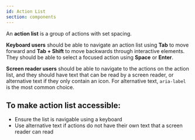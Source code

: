 ```yaml
---
id: Action List
section: components
---
```


An **action list** is a group of actions with set spacing.
 
**Keyboard users** should be able to navigate an action list using **Tab** to move forward and **Tab + Shift** to move backwards through interactive elements. They should be able to select a focused action using **Space** or **Enter**.
 
**Screen reader users** should be able to navigate to the actions on the action list, and they should have text that can be read by a screen reader, or alternative text if they only contain an icon. For alternative text, `aria-label` is the most common choice.

## To make action list accessible:
- Ensure the list is navigable using a keyboard
- Use alternative text if actions do not have their own text that a screen reader can read
